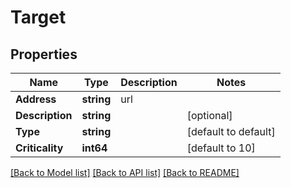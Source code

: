 # Target

## Properties

Name | Type | Description | Notes
------------ | ------------- | ------------- | -------------
**Address** | **string** | url | 
**Description** | **string** |  | [optional] 
**Type** | **string** |  | [default to default]
**Criticality** | **int64** |  | [default to 10]

[[Back to Model list]](../README.md#documentation-for-models) [[Back to API list]](../README.md#documentation-for-api-endpoints) [[Back to README]](../README.md)


